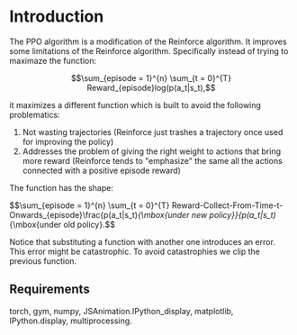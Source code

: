 # Introduction

The PPO algorithm is a modification of the Reinforce algorithm.
It improves some limitations of the Reinforce algorithm. Specifically instead of trying to maximaze the function:

$$\sum_{episode = 1}^{n} \sum_{t = 0}^{T} Reward_{episode}log(p(a_t|s_t),$$

it maximizes a different function which is built to avoid the following problematics:

1. Not wasting trajectories (Reinforce just trashes a trajectory once used for improving the policy)
2. Addresses the problem of giving the right weight to actions that bring more reward (Reinforce tends to "emphasize" the same all the actions connected with a positive episode reward)

The function has the shape:

$$\sum_{episode = 1}^{n} \sum_{t = 0}^{T} Reward-Collect-From-Time-t-Onwards_{episode}\frac{p(a_t|s_t)_{\mbox{under new policy}}{p(a_t|s_t)_{\mbox{under old policy}.$$

Notice that substituting a function with another one introduces an error. This error might be catastrophic. To avoid catastrophies we clip the previous function.

## Requirements

torch,
gym,
numpy,
JSAnimation.IPython_display,
matplotlib,
IPython.display,
multiprocessing.

